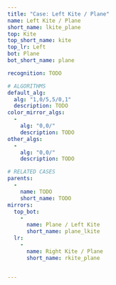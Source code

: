 ```yaml
---
title: "Case: Left Kite / Plane"
name: Left Kite / Plane
short_name: lkite_plane
top: Kite
top_short_name: kite
top_lr: Left
bot: Plane
bot_short_name: plane

recognition: TODO

# ALGORITHMS
default_alg:
  alg: "1,0/5,5/0,1"
  description: TODO
color_mirror_algs:
  -
    alg: "0,0/"
    description: TODO
other_algs:
  -
    alg: "0,0/"
    description: TODO

# RELATED CASES
parents:
  -
    name: TODO
    short_name: TODO
mirrors:
  top_bot:
    -
      name: Plane / Left Kite
      short_name: plane_lkite
  lr:
    -
      name: Right Kite / Plane
      short_name: rkite_plane


---
```



